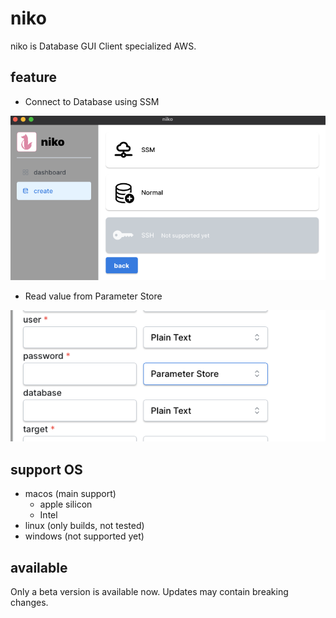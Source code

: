 # niko

niko is Database GUI Client specialized AWS.

## feature

- Connect to Database using SSM

![](./.img/ssm.png)

- Read value from Parameter Store

![](./.img/parameter_store.png)

## support OS

- macos (main support)
    - apple silicon
    - Intel
- linux (only builds, not tested)
- windows (not supported yet)

## available

Only a beta version is available now. Updates may contain breaking changes.
